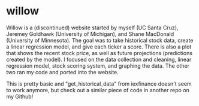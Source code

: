 # willow

Willow is a (discontinued) website started by myself (UC Santa Cruz), Jeremey Goldhawk (University of Michigan), and Shane MacDonald (University of Minnesota). The goal was to take historical stock data, create a linear regression model, and give each ticker a score. There is also a plot that shows the recent stock price, as well as future projections (predictions created by the model). I focused on the data collection and cleaning, linear regression model, stock scoring system, and graphing the data. The other two ran my code and ported into the website.

This is pretty basic and "get_historical_data" from iexfinance doesn't seem to work anymore, but check out a similar piece of code in another repo on my Github!